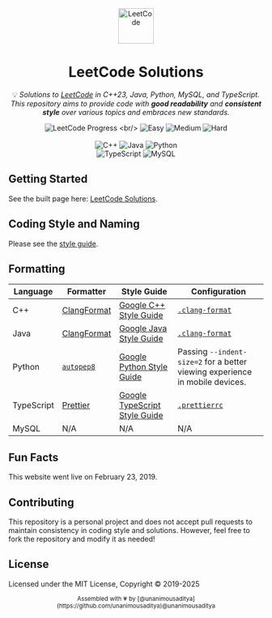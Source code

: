 <div align="center">
<a href="https://walkccc.me/LeetCode/"><img src="https://i.imgur.com/IsS5xkZ.png" width=70 height=70 title="LeetCode" alt="LeetCode" loading="lazy"></a>
<h1>LeetCode Solutions</h1>

<p>
💡 <i>Solutions to <a href="https://leetcode.com/problemset/all/">LeetCode</a> in C++23, Java, Python, MySQL, and TypeScript.
This repository aims to provide code with <strong>good readability</strong> and <strong>consistent style</strong> over various topics
and embraces new standards.</i>
</p>

![LeetCode Progress](https://img.shields.io/badge/Solved-3526%2F3526%20(100.00%25)-323232?style=flat-square&logo=leetcode)
<br/>
![Easy](https://img.shields.io/badge/Easy-873%2F873-5CB85C?style=flat-square)
![Medium](https://img.shields.io/badge/Medium-1829%2F1829-F0AD4E?style=flat-square)
![Hard](https://img.shields.io/badge/Hard-824%2F824-D9534F?style=flat-square)
<br/>
<br/>
![C++](https://img.shields.io/badge/C%2B%2B23-3461%20solutions-7DD3FC?style=flat-square&logo=cplusplus)
![Java](https://img.shields.io/badge/Java-3337%20solutions-4298E2?style=flat-square&logo=java)
![Python](https://img.shields.io/badge/Python%203-3131%20solutions-60A4FB?style=flat-square&logo=python)
<br/>
![TypeScript](https://img.shields.io/badge/TypeScript-69%20solutions-93C5FD?style=flat-square&logo=typescript)
![MySQL](https://img.shields.io/badge/MySQL-306%20solutions-BAE6FD?style=flat-square&logo=mysql)
</div>

## Getting Started

See the built page here: [LeetCode Solutions](https://walkccc.me/LeetCode/).

## Coding Style and Naming

Please see the [style guide](https://walkccc.me/LeetCode/styleguide/).

## Formatting

| Language   | Formatter                                                   | Style Guide                                                                       | Configuration                                                                  |
| ---------- | ----------------------------------------------------------- | --------------------------------------------------------------------------------- | ------------------------------------------------------------------------------ |
| C++        | [ClangFormat](https://clang.llvm.org/docs/ClangFormat.html) | [Google C++ Style Guide](https://google.github.io/styleguide/cppguide.html)       | [`.clang-format`](https://github.com/walkccc/LeetCode/blob/main/.clang-format) |
| Java       | [ClangFormat](https://clang.llvm.org/docs/ClangFormat.html) | [Google Java Style Guide](https://google.github.io/styleguide/javaguide.html)     | [`.clang-format`](https://github.com/walkccc/LeetCode/blob/main/.clang-format) |
| Python     | [`autopep8`](https://pypi.org/project/autopep8)             | [Google Python Style Guide](https://google.github.io/styleguide/pyguide.html)     | Passing `--indent-size=2` for a better viewing experience in mobile devices.   |
| TypeScript | [Prettier](https://prettier.io)                             | [Google TypeScript Style Guide](https://google.github.io/styleguide/tsguide.html) | [`.prettierrc`](https://github.com/walkccc/LeetCode/blob/main/.prettierrc)     |
| MySQL      | N/A                                                         | N/A                                                                               | N/A                                                                            |

## Fun Facts

This website went live on February 23, 2019.

## Contributing

This repository is a personal project and does not accept pull requests to
maintain consistency in coding style and solutions. However, feel free to fork
the repository and modify it as needed!

## License

Licensed under the MIT License, Copyright © 2019-2025

<div align="center">
  <sub>Assembled with 💗 by [@unanimousaditya](https://github.com/unanimousaditya)@unanimousaditya </sub>
</div>
